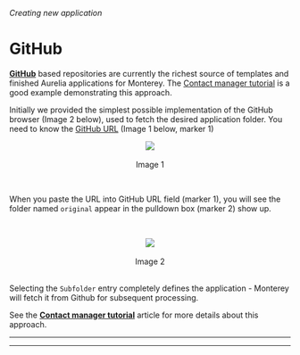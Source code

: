 _Creating new application_
# GitHub

**[GitHub](https://github.com)** based repositories are currently the richest source of templates and finished Aurelia applications for Monterey. The [Contact manager tutorial](../creating_new_application/contact_manager_tutorial.html) is a good example demonstrating this approach.

Initially we provided the simplest possible implementation of the GitHub browser (Image 2 below), used to fetch the desired application folder. You need to know the [GitHub URL](https://github.com/aurelia-ui-toolkits/cm-bridges) (Image 1 below, marker 1)

<p align=center>
  <img src="https://cloud.githubusercontent.com/assets/2712405/18231889/eac68bcc-7291-11e6-930a-86f0e38fff85.png"></img>
 <br><br>
Image 1
</p>

<br>

When you paste the URL into GitHub URL field (marker 1), you will see the folder named `original` appear in the pulldown box (marker 2) show up.

<br>
<p align=center>
  <img src="https://cloud.githubusercontent.com/assets/2712405/18231972/7f98d830-7293-11e6-8a1c-98f8e534a9f6.png"></img>
 <br><br>
Image 2
</p>

<br> Selecting the `Subfolder` entry completely defines the application - Monterey will fetch it from Github for subsequent processing.

See the **[Contact manager tutorial](./contact_manager_tutorial.html)** article for more details about this approach.

***
***


